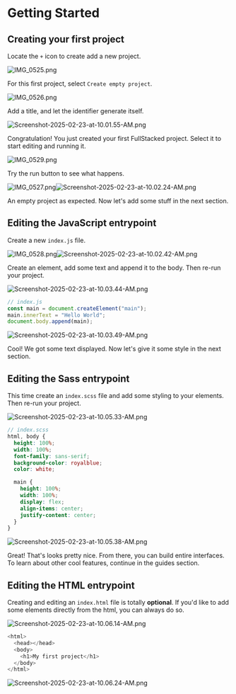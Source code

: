 # Getting Started

## Creating your first project

Locate the `+` icon to create add a new project.

![IMG\_0525.png](https://img.fullstacked.org/IMG_0525.png)

For this first project, select `Create empty project`.

![IMG\_0526.png](https://img.fullstacked.org/IMG_0526.png)

Add a title, and let the identifier generate itself.

![Screenshot-2025-02-23-at-10.01.55-AM.png](https://img.fullstacked.org/Screenshot-2025-02-23-at-10.01.55-AM.png)

Congratulation! You just created your first FullStacked project. Select it to start editing and running it.

![IMG\_0529.png](https://img.fullstacked.org/IMG_0529.png)

Try the run button to see what happens.

![IMG\_0527.png](https://img.fullstacked.org/IMG_0527.png)![Screenshot-2025-02-23-at-10.02.24-AM.png](https://img.fullstacked.org/Screenshot-2025-02-23-at-10.02.24-AM.png)

An empty project as expected. Now let's add some stuff in the next section.

## Editing the JavaScript entrypoint

Create a new `index.js` file.

![IMG\_0528.png](https://img.fullstacked.org/IMG_0528.png)![Screenshot-2025-02-23-at-10.02.42-AM.png](https://img.fullstacked.org/Screenshot-2025-02-23-at-10.02.42-AM.png)

Create an element, add some text and append it to the body. Then re-run your project.

![Screenshot-2025-02-23-at-10.03.44-AM.png](https://img.fullstacked.org/Screenshot-2025-02-23-at-10.03.44-AM.png)

```javascript
// index.js
const main = document.createElement("main");
main.innerText = "Hello World";
document.body.append(main);
```

![Screenshot-2025-02-23-at-10.03.49-AM.png](https://img.fullstacked.org/Screenshot-2025-02-23-at-10.03.49-AM.png)

Cool! We got some text displayed. Now let's give it some style in the next section.

## Editing the Sass entrypoint

This time create an `index.scss` file and add some styling to your elements. Then re-run your project.

![Screenshot-2025-02-23-at-10.05.33-AM.png](https://img.fullstacked.org/Screenshot-2025-02-23-at-10.05.33-AM.png)

```scss
// index.scss
html, body {
  height: 100%;
  width: 100%;
  font-family: sans-serif;
  background-color: royalblue;
  color: white;

  main {
    height: 100%;
    width: 100%;
    display: flex;
    align-items: center;
    justify-content: center;
  }
}
```

![Screenshot-2025-02-23-at-10.05.38-AM.png](https://img.fullstacked.org/Screenshot-2025-02-23-at-10.05.38-AM.png)

Great! That's looks pretty nice. From there, you can build entire interfaces. To learn about other cool features, continue in the guides section.

## Editing the HTML entrypoint

Creating and editing an `index.html` file is totally **optional**. If you'd like to add some elements directly from the html, you can always do so.

![Screenshot-2025-02-23-at-10.06.14-AM.png](https://img.fullstacked.org/Screenshot-2025-02-23-at-10.06.14-AM.png)

```javascript
<html>
  <head></head>
  <body>
    <h1>My first project</h1>
  </body>
</html>
```

![Screenshot-2025-02-23-at-10.06.24-AM.png](https://img.fullstacked.org/Screenshot-2025-02-23-at-10.06.24-AM.png)
